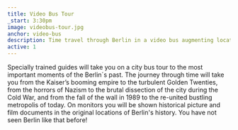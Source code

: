 ```yaml
---
title: Video Bus Tour
_start: 3:30pm
image: videobus-tour.jpg
anchor: video-bus
description: Time travel through Berlin in a video bus augmenting locations with original film documents 
active: 1
---
```


Specially trained guides will take you on a city bus tour to the most important moments of the Berlin´s past. The journey through time will take you from the Kaiser’s booming empire to the turbulent Golden Twenties, from the horrors of Nazism to the brutal dissection of the city during the Cold War, and from the fall of the wall in 1989 to the re-united bustling metropolis of today. On monitors you will be shown historical picture and film documents in the original locations of Berlin's history. You have not seen Berlin like that before!

